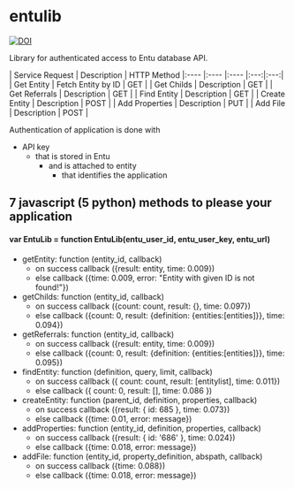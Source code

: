 entulib
=======
[![DOI](https://zenodo.org/badge/6763/mitselek/entulib.png)](http://dx.doi.org/10.5281/zenodo.12356)


Library for authenticated access to Entu database API.

| Service Request | Description | HTTP Method
|:---- |:---- |:---- |:---:|:---:|
| Get Entity | Fetch Entity by ID | GET |
| Get Childs | Description | GET |
| Get Referrals | Description | GET |
| Find Entity | Description | GET |
| Create Entity | Description | POST |
| Add Properties | Description | PUT |
| Add File | Description | POST |


Authentication of application is done with

  - API key
    - that is stored in Entu
      - and is attached to entity
        - that identifies the application


## 7 javascript (5 python) methods to please your application


#### var EntuLib = function EntuLib(entu_user_id, entu_user_key, entu_url)
- getEntity: function (entity_id, callback)
    - on success callback ({result: entity, time: 0.009})
    - else callback ({time: 0.009, error: "Entity with given ID is not found!"})
- getChilds: function (entity_id, callback)
    - on success callback ({count: count, result: {}, time: 0.097})
    - else callback ({count: 0, result: {definition: {entities:[entities]}}, time: 0.094})
- getReferrals: function (entity_id, callback)
    - on success callback ({result: entity, time: 0.009})
    - else callback ({count: 0, result: {definition: {entities:[entities]}}, time: 0.095})
- findEntity: function (definition, query, limit, callback)
    - on success callback ({ count: count, result: [entitylist], time: 0.011})
    - else callback ({ count: 0, result: [], time: 0.086 })
- createEntity: function (parent_id, definition, properties, callback)
    - on success callback ({result: { id: 685 }, time: 0.073})
    - else callback ({time: 0.01, error: message})
- addProperties: function (entity_id, definition, properties, callback)
    - on success callback ({result: { id: '686' }, time: 0.024})
    - else callback ({time: 0.018, error: message})
- addFile: function (entity_id, property_definition, abspath, callback)
    - on success callback ({time: 0.088})
    - else callback ({time: 0.018, error: message})
